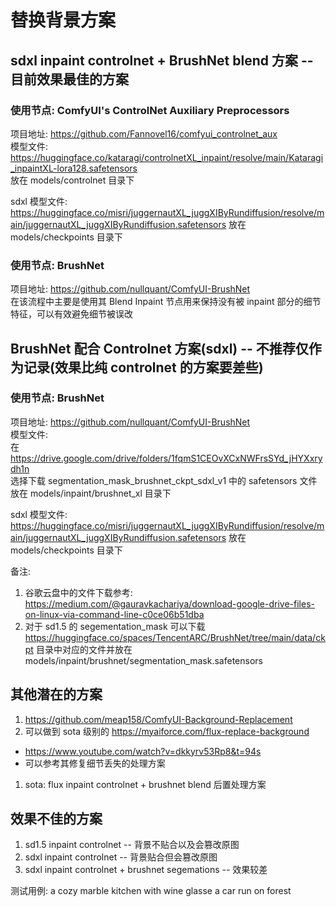 # 替换背景方案

## sdxl inpaint controlnet + BrushNet blend 方案 -- 目前效果最佳的方案
### 使用节点: ComfyUI's ControlNet Auxiliary Preprocessors
项目地址: https://github.com/Fannovel16/comfyui_controlnet_aux  
模型文件:  
https://huggingface.co/kataragi/controlnetXL_inpaint/resolve/main/Kataragi_inpaintXL-lora128.safetensors  
放在 models/controlnet 目录下  

sdxl 模型文件:  
https://huggingface.co/misri/juggernautXL_juggXIByRundiffusion/resolve/main/juggernautXL_juggXIByRundiffusion.safetensors
放在 models/checkpoints 目录下

### 使用节点: BrushNet
项目地址: https://github.com/nullquant/ComfyUI-BrushNet  
在该流程中主要是使用其 Blend Inpaint 节点用来保持没有被 inpaint 部分的细节特征，可以有效避免细节被误改  

## BrushNet 配合 Controlnet 方案(sdxl) -- 不推荐仅作为记录(效果比纯 controlnet 的方案要差些)
### 使用节点: BrushNet
项目地址: https://github.com/nullquant/ComfyUI-BrushNet  
模型文件:  
在 https://drive.google.com/drive/folders/1fqmS1CEOvXCxNWFrsSYd_jHYXxrydh1n  
选择下载 segmentation_mask_brushnet_ckpt_sdxl_v1 中的 safetensors 文件  
放在 models/inpaint/brushnet_xl 目录下

sdxl 模型文件:  
https://huggingface.co/misri/juggernautXL_juggXIByRundiffusion/resolve/main/juggernautXL_juggXIByRundiffusion.safetensors
放在 models/checkpoints 目录下

备注:  
1. 谷歌云盘中的文件下载参考: https://medium.com/@gauravkachariya/download-google-drive-files-on-linux-via-command-line-c0ce06b51dba  
1. 对于 sd1.5 的 segementation_mask 可以下载 https://huggingface.co/spaces/TencentARC/BrushNet/tree/main/data/ckpt 目录中对应的文件并放在 models/inpaint/brushnet/segmentation_mask.safetensors  

## 其他潜在的方案
1. https://github.com/meap158/ComfyUI-Background-Replacement
1. 可以做到 sota 级别的 https://myaiforce.com/flux-replace-background  
  - https://www.youtube.com/watch?v=dkkyrv53Rp8&t=94s
  - 可以参考其修复细节丢失的处理方案
1. sota: flux inpaint controlnet + brushnet blend 后置处理方案

## 效果不佳的方案
1. sd1.5 inpaint controlnet -- 背景不贴合以及会篡改原图  
1. sdxl inpaint controlnet -- 背景贴合但会篡改原图  
1. sdxl inpaint controlnet + brushnet segemations -- 效果较差  

测试用例:
a cozy marble kitchen with wine glasse
a car run on forest
